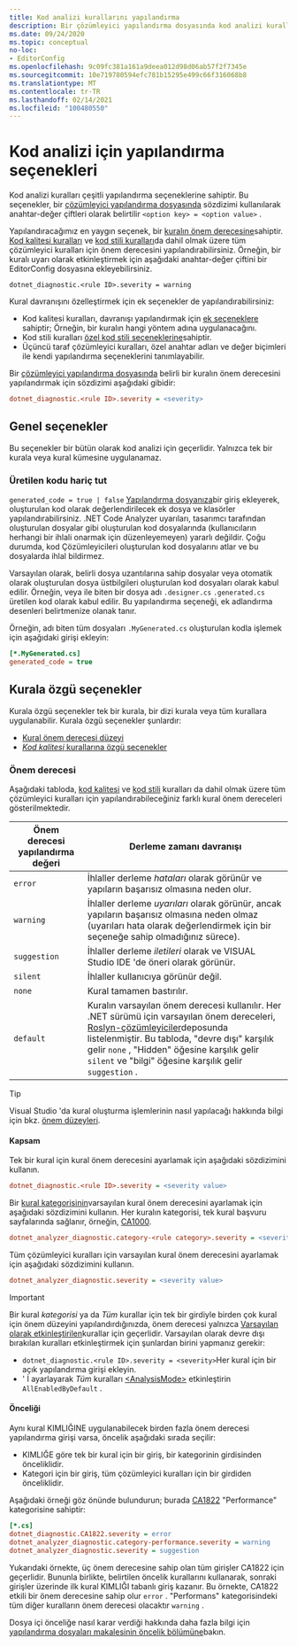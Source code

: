 ```yaml
---
title: Kod analizi kurallarını yapılandırma
description: Bir çözümleyici yapılandırma dosyasında kod analizi kurallarını yapılandırmayı öğrenin.
ms.date: 09/24/2020
ms.topic: conceptual
no-loc:
- EditorConfig
ms.openlocfilehash: 9c09fc381a161a9deea012d98d06ab57f2f7345e
ms.sourcegitcommit: 10e719780594efc781b15295e499c66f316068b8
ms.translationtype: MT
ms.contentlocale: tr-TR
ms.lasthandoff: 02/14/2021
ms.locfileid: "100480550"
---
```

# <a name="configuration-options-for-code-analysis"></a>Kod analizi için yapılandırma seçenekleri

Kod analizi kuralları çeşitli yapılandırma seçeneklerine sahiptir. Bu seçenekler, bir [çözümleyici yapılandırma dosyasında](configuration-files.md) sözdizimi kullanılarak anahtar-değer çiftleri olarak belirtilir `<option key> = <option value>` .

Yapılandıracağımız en yaygın seçenek, bir [kuralın önem derecesine](#severity-level)sahiptir. [Kod kalitesi kuralları](quality-rules/index.md) ve [kod stili kuralları](style-rules/index.md)da dahil olmak üzere tüm çözümleyici kuralları için önem derecesini yapılandırabilirsiniz. Örneğin, bir kuralı uyarı olarak etkinleştirmek için aşağıdaki anahtar-değer çiftini bir EditorConfig dosyasına ekleyebilirsiniz.

`dotnet_diagnostic.<rule ID>.severity = warning`

Kural davranışını özelleştirmek için ek seçenekler de yapılandırabilirsiniz:

- Kod kalitesi kuralları, davranışı yapılandırmak için [ek seçeneklere](code-quality-rule-options.md) sahiptir; Örneğin, bir kuralın hangi yöntem adına uygulanacağını.
- Kod stili kuralları [özel kod stili seçeneklerine](code-style-rule-options.md)sahiptir.
- Üçüncü taraf çözümleyici kuralları, özel anahtar adları ve değer biçimleri ile kendi yapılandırma seçeneklerini tanımlayabilir.

Bir [çözümleyici yapılandırma dosyasında](configuration-files.md) belirli bir kuralın önem derecesini yapılandırmak için sözdizimi aşağıdaki gibidir:

```ini
dotnet_diagnostic.<rule ID>.severity = <severity>
```

## <a name="general-options"></a>Genel seçenekler

Bu seçenekler bir bütün olarak kod analizi için geçerlidir. Yalnızca tek bir kurala veya kural kümesine uygulanamaz.

### <a name="exclude-generated-code"></a>Üretilen kodu hariç tut

`generated_code = true | false` [Yapılandırma dosyanıza](configuration-files.md)bir giriş ekleyerek, oluşturulan kod olarak değerlendirilecek ek dosya ve klasörler yapılandırabilirsiniz. .NET Code Analyzer uyarıları, tasarımcı tarafından oluşturulan dosyalar gibi oluşturulan kod dosyalarında (kullanıcıların herhangi bir ihlali onarmak için düzenleyemeyen) yararlı değildir. Çoğu durumda, kod Çözümleyicileri oluşturulan kod dosyalarını atlar ve bu dosyalarda ihlal bildirmez.

Varsayılan olarak, belirli dosya uzantılarına sahip dosyalar veya otomatik olarak oluşturulan dosya üstbilgileri oluşturulan kod dosyaları olarak kabul edilir. Örneğin, veya ile biten bir dosya adı `.designer.cs` `.generated.cs` üretilen kod olarak kabul edilir. Bu yapılandırma seçeneği, ek adlandırma desenleri belirtmenize olanak tanır.

Örneğin, adı biten tüm dosyaları `.MyGenerated.cs` oluşturulan kodla işlemek için aşağıdaki girişi ekleyin:

```ini
[*.MyGenerated.cs]
generated_code = true
```

## <a name="rule-specific-options"></a>Kurala özgü seçenekler

Kurala özgü seçenekler tek bir kurala, bir dizi kurala veya tüm kurallara uygulanabilir. Kurala özgü seçenekler şunlardır:

- [Kural önem derecesi düzeyi](#severity-level)
- [*Kod kalitesi* kurallarına özgü seçenekler](code-quality-rule-options.md)

### <a name="severity-level"></a>Önem derecesi

Aşağıdaki tabloda, [kod kalitesi](quality-rules/index.md) ve [kod stili](style-rules/index.md) kuralları da dahil olmak üzere tüm çözümleyici kuralları için yapılandırabileceğiniz farklı kural önem dereceleri gösterilmektedir.

| Önem derecesi yapılandırma değeri | Derleme zamanı davranışı |
|-|-|
| `error` | İhlaller derleme *hataları* olarak görünür ve yapıların başarısız olmasına neden olur.|
| `warning` | İhlaller derleme *uyarıları* olarak görünür, ancak yapıların başarısız olmasına neden olmaz (uyarıları hata olarak değerlendirmek için bir seçeneğe sahip olmadığınız sürece). |
| `suggestion` | İhlaller derleme *iletileri* olarak ve VISUAL Studio IDE 'de öneri olarak görünür. |
| `silent` | İhlaller kullanıcıya görünür değil. |
| `none` | Kural tamamen bastırılır. |
| `default` | Kuralın varsayılan önem derecesi kullanılır. Her .NET sürümü için varsayılan önem dereceleri, [Roslyn-çözümleyiciler](https://github.com/dotnet/roslyn-analyzers/blob/master/src/NetAnalyzers/Core/AnalyzerReleases.Shipped.md)deposunda listelenmiştir. Bu tabloda, "devre dışı" karşılık gelir `none` , "Hidden" öğesine karşılık gelir `silent` ve "bilgi" öğesine karşılık gelir `suggestion` . |

> [!TIP]
> Visual Studio 'da kural oluşturma işlemlerinin nasıl yapılacağı hakkında bilgi için bkz. [önem düzeyleri](/visualstudio/ide/editorconfig-language-conventions#severity-levels).

#### <a name="scope"></a>Kapsam

Tek bir kural için kural önem derecesini ayarlamak için aşağıdaki sözdizimini kullanın.

```ini
dotnet_diagnostic.<rule ID>.severity = <severity value>
```

Bir [kural kategorisinin](categories.md)varsayılan kural önem derecesini ayarlamak için aşağıdaki sözdizimini kullanın. Her kuralın kategorisi, tek kural başvuru sayfalarında sağlanır, örneğin, [CA1000](quality-rules/ca1000.md).

```ini
dotnet_analyzer_diagnostic.category-<rule category>.severity = <severity value>
```

Tüm çözümleyici kuralları için varsayılan kural önem derecesini ayarlamak için aşağıdaki sözdizimini kullanın.

```ini
dotnet_analyzer_diagnostic.severity = <severity value>
```

> [!IMPORTANT]
> Bir kural *kategorisi* ya da *Tüm* kurallar için tek bir girdiyle birden çok kural için önem düzeyini yapılandırdığınızda, önem derecesi yalnızca [Varsayılan olarak etkinleştirilen](https://github.com/dotnet/roslyn-analyzers/blob/master/src/NetAnalyzers/Core/AnalyzerReleases.Shipped.md)kurallar için geçerlidir. Varsayılan olarak devre dışı bırakılan kuralları etkinleştirmek için şunlardan birini yapmanız gerekir:
>
> - `dotnet_diagnostic.<rule ID>.severity = <severity>`Her kural için bir açık yapılandırma girişi ekleyin.
> - ' İ ayarlayarak *Tüm* kuralları [\<AnalysisMode>](../../core/project-sdk/msbuild-props.md#analysismode) etkinleştirin `AllEnabledByDefault` .

#### <a name="precedence"></a>Önceliği

Aynı kural KIMLIĞINE uygulanabilecek birden fazla önem derecesi yapılandırma girişi varsa, öncelik aşağıdaki sırada seçilir:

- KIMLIĞE göre tek bir kural için bir giriş, bir kategorinin girdisinden önceliklidir.
- Kategori için bir giriş, tüm çözümleyici kuralları için bir girdiden önceliklidir.

Aşağıdaki örneği göz önünde bulundurun; burada [CA1822](/visualstudio/code-quality/ca1822) "Performance" kategorisine sahiptir:

```ini
[*.cs]
dotnet_diagnostic.CA1822.severity = error
dotnet_analyzer_diagnostic.category-performance.severity = warning
dotnet_analyzer_diagnostic.severity = suggestion
```

Yukarıdaki örnekte, üç önem derecesine sahip olan tüm girişler CA1822 için geçerlidir. Bununla birlikte, belirtilen öncelik kurallarını kullanarak, sonraki girişler üzerinde ilk kural KIMLIĞI tabanlı giriş kazanır. Bu örnekte, CA1822 etkili bir önem derecesine sahip olur `error` . "Performans" kategorisindeki tüm diğer kuralların önem derecesi olacaktır `warning` .

Dosya içi önceliğe nasıl karar verdiği hakkında daha fazla bilgi için [yapılandırma dosyaları makalesinin öncelik bölümüne](configuration-files.md#precedence)bakın.
